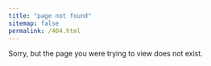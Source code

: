 ```yaml
---
title: "page not found"
sitemap: false
permalink: /404.html
---
```


Sorry, but the page you were trying to view does not exist.
